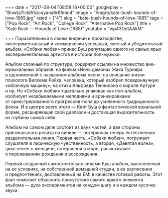 +++
date = "2017-08-04T08:58:16+00:00"
googleplay = "Bnwljs7lcldh5zcqyana6r66mc4"
image = "/img/b/kate-bush-hounds-of-love-1985.jpg"
rated = ["4"]
slug = "kate-bush-hounds-of-love-1985"
tags = ["Pop Rock", "Art Rock", "College Rock", "Alternative Pop Rock"]
title = "Kate Bush — Hounds of Love (1985)"
youtube = "wp43OdtAAkM"

+++
Поразительный в&nbsp;своем видении и&nbsp;производстве, экспериментальный и&nbsp;коммерчески успешный, смелый и&nbsp;убедительный альбом. &laquo;Собаки любви&raquo; принес Буш репутацию одного из&nbsp;самых ярых экспериментальных артистов в&nbsp;истории поп-музыки.

Альбом сложный по&nbsp;структуре, содержит ссылки на&nbsp;множество вне-музыкальных образов: на&nbsp;фильм &laquo;Ночь демона&raquo; Жака Турнёра в&nbsp;одноименной с&nbsp;названием альбома песне; на&nbsp;описание жизни психолога Вилхема Рейха, человека, который изобрел псевдонаучную &laquo;облачную машину&raquo;; на&nbsp;стихи Альфреда Теннисона о&nbsp;короле Артуре и&nbsp;пр. Но&nbsp;&laquo;Собаки любви&raquo; тщательно упакован как поп-альбом, изобилует незабываемыми мелодиями и&nbsp;аранжировками от&nbsp;оркестрированного прогрессив-попа до&nbsp;усиленного традиционного фолка. И&nbsp;в&nbsp;центре всего этого&nbsp;&mdash; Кейт Буш в&nbsp;фантастической вокальной форме, расширяющая свой диапазон и&nbsp;достающая выразительность из&nbsp;глубины самой себя.

Альбом на&nbsp;самом деле состоит из&nbsp;двух частей, а&nbsp;две стороны оригинального релиза на&nbsp;виниле&nbsp;&mdash; потерянная теперь естественная разделительная линия. Первая часть, &laquo;Собаки любви&raquo;, погружает слушателя в&nbsp;лирическую чувственность, а&nbsp;вторая, &laquo;Девятая волна&raquo;, цикл песен о&nbsp;женщине, потерянной в&nbsp;море, рассказывает о&nbsp;переживаниях рождения и&nbsp;возрождения. 

Первый созданный самостоятельно силами Буш альбом, выполненный на&nbsp;ее&nbsp;условиях, на&nbsp;собственной домашней студии, в&nbsp;ее&nbsp;расписании и&nbsp;предпочтениях, доставленный на&nbsp;EMI&nbsp;в качестве готовой работы. Этот факт помогает объяснить присутствие самого яркого элемента альбома&nbsp;&mdash; духа экспериментов на&nbsp;каждом шагу и&nbsp;в&nbsp;каждом кусочке звука.